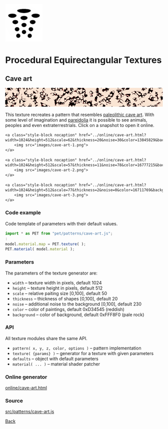 <img class="logo" src="../assets/logo/logo.png">


# Procedural Equirectangular Textures


## Cave art
<img src="images/cave-art.jpg">

This texture recreates a pattern that resembles
[paleolithic cave art](https://en.wikipedia.org/wiki/Cave_painting).
With some level of imagination and [pareidolia](https://en.wikipedia.org/wiki/Pareidolia)
it is possible to see animals, peoples and even extraterrestrials. 
Click on a snapshot to open it online.

<p class="gallery">

	<a class="style-block nocaption" href="../online/cave-art.html?width=1024&height=512&scale=62&thickness=20&noise=30&color=13845829&background=16775408">
		<img src="images/cave-art-1.png">
	</a>

	<a class="style-block nocaption" href="../online/cave-art.html?width=1024&height=512&scale=57&thickness=11&noise=78&color=16777215&background=196776">
		<img src="images/cave-art-2.png">
	</a>

	<a class="style-block nocaption" href="../online/cave-art.html?width=1024&height=512&scale=77&thickness=2&noise=0&color=16711769&background=16777215">
		<img src="images/cave-art-3.png">
	</a>

</p>


### Code example

Code template of parameters with their default values.

```js
import * as PET from "pet/patterns/cave-art.js";
:
model.material.map = PET.texture( );
PET.material( model.material );
```


### Parameters

The parameters of the texture generator are:

* `width` &ndash; texture width in pixels, default 1024
* `height` &ndash; texture height in pixels, default 512
* `scale` &ndash; relative paiting size [0,100], default 50
* `thickness` &ndash; thickness of shapes [0,100], default 20
* `noise` &ndash; additional noise to the background [0,100], default 230
* `color` &ndash; color of paintings, default 0xD34545 (reddish)
* `background` &ndash; color of background, default 0xFFF8F0 (pale rock)



### API

All texture modules share the same API.

* `pattern( x, y, z, color, options )` &ndash; pattern implementation
* `texture( {params} )` &ndash; generator for a texture with given parameters
* `defaults` &ndash; object with default parameters
* `material( ... )` &ndash; material shader patcher


### Online generator

[online/cave-art.html](../online/cave-art.html)


### Source

[src/patterns/cave-art.js](https://github.com/boytchev/texture-generator/blob/main/src/patterns/cave-art.js)


		
<div class="footnote">
	<a href="#" onclick="window.history.back(); return false;">Back</a>
</div>